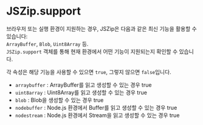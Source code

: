 # JSZip.support

브라우저 또는 실행 환경이 지원하는 경우, JSZip은 다음과 같은 최신 기능을 활용할 수 있습니다:  
`ArrayBuffer`, `Blob`, `Uint8Array` 등.  
`JSZip.support` 객체를 통해 현재 환경에서 어떤 기능이 지원되는지 확인할 수 있습니다.

각 속성은 해당 기능을 사용할 수 있으면 `true`, 그렇지 않으면 `false`입니다.

- `arraybuffer` : ArrayBuffer를 읽고 생성할 수 있는 경우 true
- `uint8array` : Uint8Array를 읽고 생성할 수 있는 경우 true
- `blob` : Blob을 생성할 수 있는 경우 true
- `nodebuffer` : Node.js 환경에서 Buffer를 읽고 생성할 수 있는 경우 true
- `nodestream` : Node.js 환경에서 Stream을 읽고 생성할 수 있는 경우 true
